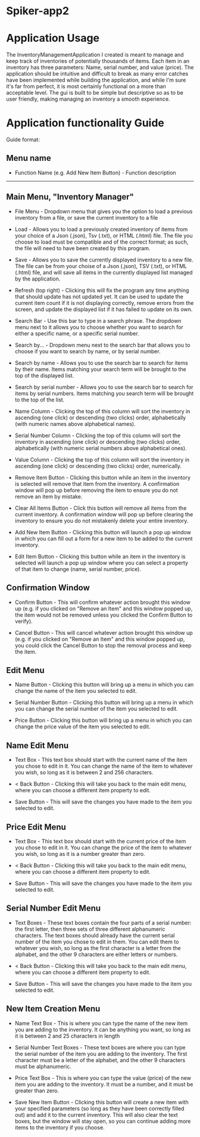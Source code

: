 # Spiker-app2

# Application Usage

The InventoryManagementApplication I created is meant to manage and keep track of inventories of potentially
thousands of items. Each item in an inventory has three parameters: Name, serial number, and value (price).
The application should be intuitive and difficult to break as many error catches have been implemented while
building the application, and while I'm sure it's far from perfect, it is most certainly functional on a
more than acceptable level. The gui is built to be simple but descriptive so as to be user friendly, making
managing an inventory a smooth experience.

# Application functionality Guide
Guide format:

## Menu name

+ Function Name (e.g. Add New Item Button) -
Function description

-------------------------------------------------------------------------------------------------------------
## Main Menu, "Inventory Manager"

+ File Menu -
Dropdown menu that gives you the option to load a previous inventory from a file, or save the current inventory 
to a file

+ Load -
Allows you to load a previously created inventory of items from your choice of a Json (.json), Tsv (.txt), or
HTML (.html) file. The file you choose to load must be compatible and of the correct format; as such, the
file will need to have been created by this program.

+ Save -
Allows you to save the currently displayed inventory to a new file. The file can be from your choise of a Json
(.json), TSV (.txt), or HTML (.html) file, and will save all items in the currently displayed list managed by 
the application.

+ Refresh (top right) -
Clicking this will fix the program any time anything that should update has not updated yet. It can be used to
update the current item count if it is not displaying correctly, remove errors from the screen, and update the
displayed list if it has failed to update on its own.

+ Search Bar -
Use this bar to type in a search phrase. The dropdown menu next to it allows you to choose whether you want to
search for either a specific name, or a specific serial number.

+ Search by... -
Dropdown menu next to the search bar that allows you to choose if you want to search by name, or by serial
number.

+ Search by name -
Allows you to use the search bar to search for items by their name. Items matching your search term will be
brought to the top of the displayed list.

+ Search by serial number -
Allows you to use the search bar to search for items by serial numbers. Items matching you search term will be
brought to the top of the list.

+ Name Column -
Clicking the top of this column will sort the inventory in ascending (one click) or descending (two clicks)
order, alphabetically (with numeric names above alphabetical names).

+ Serial Number Column - 
Clicking the top of this column will sort the inventory in ascending (one click) or descending (two clicks)
order, alphabetically (with numeric serial numbers above alphabetical ones).

+ Value Column -
Clicking the top of this column will sort the inventory in ascending (one click) or descending (two clicks)
order, numerically.

+ Remove Item Button -
Clicking this button while an item in the inventory is selected will remove that item from the inventory. A 
confirmation window will pop up before removing the item to ensure you do not remove an item by mistake.

+ Clear All Items Button -
Click this button will remove all items from the current inventory. A confirmation window will pop up before
clearing the inventory to ensure you do not mistakenly delete your entire inventory.

+ Add New Item Button -
Clicking this button will launch a pop up window in which you can fill out a form for a new item to be added
to the current inventory.

+ Edit Item Button -
Clicking this button while an item in the inventory is selected will launch a pop up window where you can
select a property of that item to change (name, serial number, price).

## Confirmation Window

+ Confirm Button -
This will confirm whatever action brought this window up (e.g. if you clicked on "Remove an Item" and this
window popped up, the item would not be removed unless you clicked the Confirm Button to verify).

+ Cancel Button -
This will cancel whatever action brought this window up (e.g. if you clicked on "Remove an Item" and this
window popped up, you could click the Cancel Button to stop the removal process and keep the item.

## Edit Menu

+ Name Button -
Clicking this button will bring up a menu in which you can change the name of the item you selected to edit.

+ Serial Number Button -
Clicking this button will bring up a menu in which you can change the serial number of the item you selected
to edit.

+ Price Button -
Clicking this button will bring up a menu in which you can change the price value of the item you selected
to edit.

## Name Edit Menu

+ Text Box -
This text box should start with the current name of the item you chose to edit in it. You can change the name
of the item to whatever you wish, so long as it is between 2 and 256 characters.

+ < Back Button -
Clicking this will take you back to the main edit menu, where you can choose a different item property to edit.

+ Save Button -
This will save the changes you have made to the item you selected to edit.

## Price Edit Menu

+ Text Box -
This text box should start with the current price of the item you chose to edit in it. You can change the price
of the item to whatever you wish, so long as it is a number greater than zero.

+ < Back Button -
Clicking this will take you back to the main edit menu, where you can choose a different item property to edit.

+ Save Button -
This will save the changes you have made to the item you selected to edit.

## Serial Number Edit Menu

+ Text Boxes -
These text boxes contain the four parts of a serial number: the first letter, then three sets of three different
alphanumeric characters. The text boxes should already have the current serial number of the item you chose to 
edit in them. You can edit them to whatever you wish, so long as the first character is a letter from the
alphabet, and the other 9 characters are either letters or numbers.

+ < Back Button -
Clicking this will take you back to the main edit menu, where you can choose a different item property to edit.

+ Save Button -
This will save the changes you have made to the item you selected to edit.

## New Item Creation Menu

+ Name Text Box -
This is where you can type the name of the new item you are adding to the inventory. It can be anything you want,
so long as it is between 2 and 25 characters in length

+ Serial Number Text Boxes -
These text boxes are where you can type the serial number of the item you are adding to the inventory. The first
character must be a letter of the alphabet, and the other 9 characters must be alphanumeric.

+ Price Text Box -
This is where you can type the value (price) of the new item you are adding to the inventory. It must be a number,
and it must be greater than zero.

+ Save New Item Button -
Clicking this button will create a new item with your specified parameters (so long as they have been correctly 
filled out) and add it to the current inventory. This will also clear the text boxes, but the window will stay open,
so you can continue adding more items to the inventory if you choose.